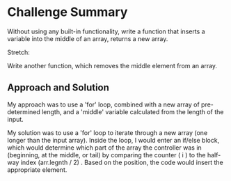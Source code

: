 # Challenge Summary
Without using any built-in functionality, write a function that inserts a variable into the middle of an array, returns a new array.

Stretch: 

Write another function, which removes the middle element from an array. 



## Approach and Solution

My approach was to use a 'for' loop, combined with a new array of pre-determined length, and a 'middle' variable calculated from the length of the input.

My solution was to use a 'for' loop to iterate through a new array (one longer than the input array). Inside the loop, I would enter an if/else block, which would determine which part of the array the controller was in (beginning, at the middle, or tail) by comparing the counter ( i ) to the half-way index (arr.legnth / 2) . Based on the position, the code would insert the appropriate element.


